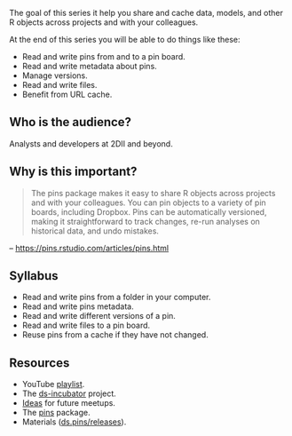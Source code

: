 
The goal of this series it help you share and cache data, models, and
other R objects across projects and with your colleagues.

At the end of this series you will be able to do things like these:

-   Read and write pins from and to a pin board.
-   Read and write metadata about pins.
-   Manage versions.
-   Read and write files.
-   Benefit from URL cache.

## Who is the audience?

Analysts and developers at 2DII and beyond.

## Why is this important?

> The pins package makes it easy to share R objects across projects and
> with your colleagues. You can pin objects to a variety of pin boards,
> including Dropbox. Pins can be automatically versioned, making it
> straightforward to track changes, re-run analyses on historical data,
> and undo mistakes.

– <https://pins.rstudio.com/articles/pins.html>

## Syllabus

-   Read and write pins from a folder in your computer.
-   Read and write pins metadata.
-   Read and write different versions of a pin.
-   Read and write files to a pin board.
-   Reuse pins from a cache if they have not changed.

## Resources

-   YouTube [playlist](https://bit.ly/ds-incubator-videos).
-   The
    [ds-incubator](https://github.com/2DegreesInvesting/ds-incubator#ds-incubator)
    project.
-   [Ideas](https://bit.ly/dsi-ideas) for future meetups.
-   The [pins](https://pins.rstudio.com/) package.
-   Materials
    ([ds.pins/releases](https://github.com/2DegreesInvesting/ds.pins/releases)).
